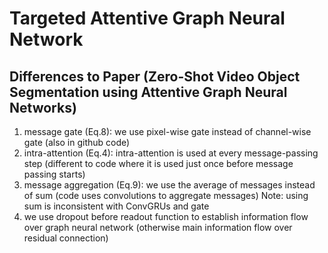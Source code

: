 # Targeted Attentive Graph Neural Network


## Differences to Paper (Zero-Shot Video Object Segmentation using Attentive Graph Neural Networks)

1. message gate (Eq.8): we use pixel-wise gate instead of channel-wise gate (also in github code)
2. intra-attention (Eq.4): intra-attention is used at every message-passing step (different to code where it is used just once before message passing starts)
3. message aggregation (Eq.9): we use the average of messages instead of sum (code uses convolutions to aggregate messages) Note: using sum is inconsistent with ConvGRUs and gate
4. we use dropout before readout function to establish information flow over graph neural network (otherwise main information flow over residual connection)